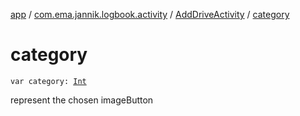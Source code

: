 [app](../../index.md) / [com.ema.jannik.logbook.activity](../index.md) / [AddDriveActivity](index.md) / [category](./category.md)

# category

`var category: `[`Int`](https://kotlinlang.org/api/latest/jvm/stdlib/kotlin/-int/index.html)

represent the chosen imageButton

